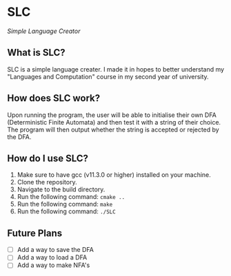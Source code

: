 # SLC
*Simple Language Creator*

## What is SLC?
SLC is a simple language creater. I made it in hopes to better understand my "Languages and Computation" course in my second year of university.

## How does SLC work?
Upon running the program, the user will be able to initialise their own DFA (Deterministic Finite Automata) and then test it with a string of their choice. The program will then output whether the string is accepted or rejected by the DFA.

## How do I use SLC?
1. Make sure to have gcc (v11.3.0 or higher) installed on your machine.
2. Clone the repository.
3. Navigate to the build directory.
4. Run the following command: `cmake ..`
5. Run the following command: `make`
6. Run the following command: `./SLC`

## Future Plans
- [ ] Add a way to save the DFA
- [ ] Add a way to load a DFA
- [ ] Add a way to make NFA's